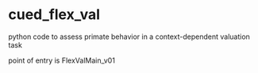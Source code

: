 # cued_flex_val
python code to assess primate behavior in a context-dependent valuation task

point of entry is FlexValMain_v01


